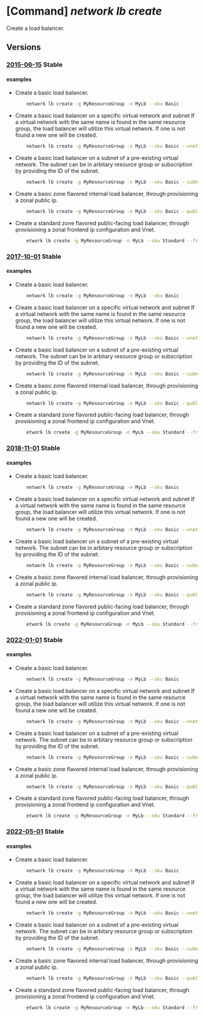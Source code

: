 # [Command] _network lb create_

Create a load balancer.

## Versions

### [2015-06-15](/Resources/mgmt-plane/L3N1YnNjcmlwdGlvbnMve30vcmVzb3VyY2Vncm91cHMve30vcHJvdmlkZXJzL21pY3Jvc29mdC5uZXR3b3JrL2xvYWRiYWxhbmNlcnMve30=/2015-06-15.xml) **Stable**

<!-- mgmt-plane /subscriptions/{}/resourcegroups/{}/providers/microsoft.network/loadbalancers/{} 2015-06-15 -->

#### examples

- Create a basic load balancer.
    ```bash
        network lb create -g MyResourceGroup -n MyLb --sku Basic
    ```

- Create a basic load balancer on a specific virtual network and subnet If a virtual network with the same name is found in the same resource group, the load balancer will utilize this virtual network.  If one is not found a new one will be created.
    ```bash
        network lb create -g MyResourceGroup -n MyLb --sku Basic --vnet-name MyVnet --subnet MySubnet
    ```

- Create a basic load balancer on a subnet of a pre-existing virtual network. The subnet can be in arbitary resource group or subscription by providing the ID of the subnet.
    ```bash
        network lb create -g MyResourceGroup -n MyLb --sku Basic --subnet {subnetID}
    ```

- Create a basic zone flavored internal load balancer, through provisioning a zonal public ip.
    ```bash
        network lb create -g MyResourceGroup -n MyLb --sku Basic --public-ip-zone 2
    ```

- Create a standard zone flavored public-facing load balancer, through provisioning a zonal frontend ip configuration and Vnet.
    ```bash
        etwork lb create -g MyResourceGroup -n MyLb --sku Standard --frontend-ip-zone 1 --vnet-name MyVnet --subnet MySubnet
    ```

### [2017-10-01](/Resources/mgmt-plane/L3N1YnNjcmlwdGlvbnMve30vcmVzb3VyY2Vncm91cHMve30vcHJvdmlkZXJzL21pY3Jvc29mdC5uZXR3b3JrL2xvYWRiYWxhbmNlcnMve30=/2017-10-01.xml) **Stable**

<!-- mgmt-plane /subscriptions/{}/resourcegroups/{}/providers/microsoft.network/loadbalancers/{} 2017-10-01 -->

#### examples

- Create a basic load balancer.
    ```bash
        network lb create -g MyResourceGroup -n MyLb --sku Basic
    ```

- Create a basic load balancer on a specific virtual network and subnet If a virtual network with the same name is found in the same resource group, the load balancer will utilize this virtual network.  If one is not found a new one will be created.
    ```bash
        network lb create -g MyResourceGroup -n MyLb --sku Basic --vnet-name MyVnet --subnet MySubnet
    ```

- Create a basic load balancer on a subnet of a pre-existing virtual network. The subnet can be in arbitary resource group or subscription by providing the ID of the subnet.
    ```bash
        network lb create -g MyResourceGroup -n MyLb --sku Basic --subnet {subnetID}
    ```

- Create a basic zone flavored internal load balancer, through provisioning a zonal public ip.
    ```bash
        network lb create -g MyResourceGroup -n MyLb --sku Basic --public-ip-zone 2
    ```

- Create a standard zone flavored public-facing load balancer, through provisioning a zonal frontend ip configuration and Vnet.
    ```bash
        etwork lb create -g MyResourceGroup -n MyLb --sku Standard --frontend-ip-zone 1 --vnet-name MyVnet --subnet MySubnet
    ```

### [2018-11-01](/Resources/mgmt-plane/L3N1YnNjcmlwdGlvbnMve30vcmVzb3VyY2Vncm91cHMve30vcHJvdmlkZXJzL21pY3Jvc29mdC5uZXR3b3JrL2xvYWRiYWxhbmNlcnMve30=/2018-11-01.xml) **Stable**

<!-- mgmt-plane /subscriptions/{}/resourcegroups/{}/providers/microsoft.network/loadbalancers/{} 2018-11-01 -->

#### examples

- Create a basic load balancer.
    ```bash
        network lb create -g MyResourceGroup -n MyLb --sku Basic
    ```

- Create a basic load balancer on a specific virtual network and subnet If a virtual network with the same name is found in the same resource group, the load balancer will utilize this virtual network.  If one is not found a new one will be created.
    ```bash
        network lb create -g MyResourceGroup -n MyLb --sku Basic --vnet-name MyVnet --subnet MySubnet
    ```

- Create a basic load balancer on a subnet of a pre-existing virtual network. The subnet can be in arbitary resource group or subscription by providing the ID of the subnet.
    ```bash
        network lb create -g MyResourceGroup -n MyLb --sku Basic --subnet {subnetID}
    ```

- Create a basic zone flavored internal load balancer, through provisioning a zonal public ip.
    ```bash
        network lb create -g MyResourceGroup -n MyLb --sku Basic --public-ip-zone 2
    ```

- Create a standard zone flavored public-facing load balancer, through provisioning a zonal frontend ip configuration and Vnet.
    ```bash
        etwork lb create -g MyResourceGroup -n MyLb --sku Standard --frontend-ip-zone 1 --vnet-name MyVnet --subnet MySubnet
    ```

### [2022-01-01](/Resources/mgmt-plane/L3N1YnNjcmlwdGlvbnMve30vcmVzb3VyY2Vncm91cHMve30vcHJvdmlkZXJzL21pY3Jvc29mdC5uZXR3b3JrL2xvYWRiYWxhbmNlcnMve30=/2022-01-01.xml) **Stable**

<!-- mgmt-plane /subscriptions/{}/resourcegroups/{}/providers/microsoft.network/loadbalancers/{} 2022-01-01 -->

#### examples

- Create a basic load balancer.
    ```bash
        network lb create -g MyResourceGroup -n MyLb --sku Basic
    ```

- Create a basic load balancer on a specific virtual network and subnet If a virtual network with the same name is found in the same resource group, the load balancer will utilize this virtual network.  If one is not found a new one will be created.
    ```bash
        network lb create -g MyResourceGroup -n MyLb --sku Basic --vnet-name MyVnet --subnet MySubnet
    ```

- Create a basic load balancer on a subnet of a pre-existing virtual network. The subnet can be in arbitary resource group or subscription by providing the ID of the subnet.
    ```bash
        network lb create -g MyResourceGroup -n MyLb --sku Basic --subnet {subnetID}
    ```

- Create a basic zone flavored internal load balancer, through provisioning a zonal public ip.
    ```bash
        network lb create -g MyResourceGroup -n MyLb --sku Basic --public-ip-zone 2
    ```

- Create a standard zone flavored public-facing load balancer, through provisioning a zonal frontend ip configuration and Vnet.
    ```bash
        etwork lb create -g MyResourceGroup -n MyLb --sku Standard --frontend-ip-zone 1 --vnet-name MyVnet --subnet MySubnet
    ```

### [2022-05-01](/Resources/mgmt-plane/L3N1YnNjcmlwdGlvbnMve30vcmVzb3VyY2Vncm91cHMve30vcHJvdmlkZXJzL21pY3Jvc29mdC5uZXR3b3JrL2xvYWRiYWxhbmNlcnMve30=/2022-05-01.xml) **Stable**

<!-- mgmt-plane /subscriptions/{}/resourcegroups/{}/providers/microsoft.network/loadbalancers/{} 2022-05-01 -->

#### examples

- Create a basic load balancer.
    ```bash
        network lb create -g MyResourceGroup -n MyLb --sku Basic
    ```

- Create a basic load balancer on a specific virtual network and subnet If a virtual network with the same name is found in the same resource group, the load balancer will utilize this virtual network.  If one is not found a new one will be created.
    ```bash
        network lb create -g MyResourceGroup -n MyLb --sku Basic --vnet-name MyVnet --subnet MySubnet
    ```

- Create a basic load balancer on a subnet of a pre-existing virtual network. The subnet can be in arbitary resource group or subscription by providing the ID of the subnet.
    ```bash
        network lb create -g MyResourceGroup -n MyLb --sku Basic --subnet {subnetID}
    ```

- Create a basic zone flavored internal load balancer, through provisioning a zonal public ip.
    ```bash
        network lb create -g MyResourceGroup -n MyLb --sku Basic --public-ip-zone 2
    ```

- Create a standard zone flavored public-facing load balancer, through provisioning a zonal frontend ip configuration and Vnet.
    ```bash
        etwork lb create -g MyResourceGroup -n MyLb --sku Standard --frontend-ip-zone 1 --vnet-name MyVnet --subnet MySubnet
    ```
